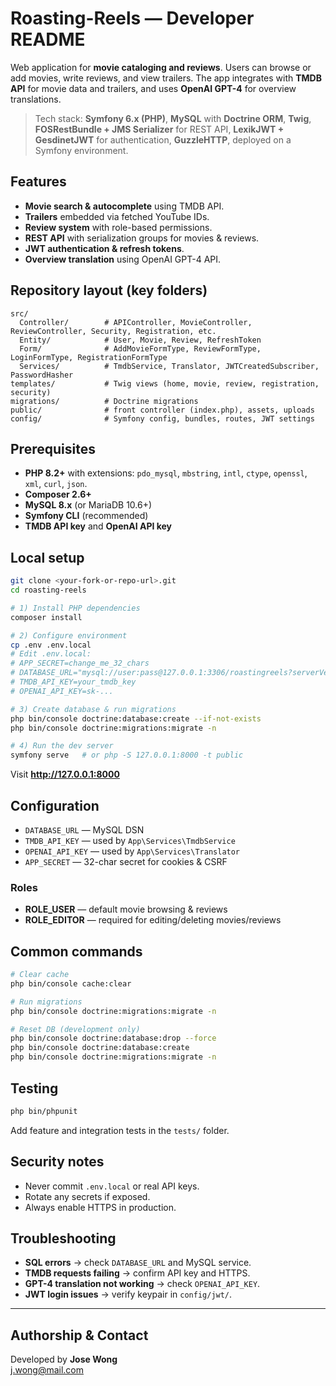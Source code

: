 # Roasting-Reels — Developer README

Web application for **movie cataloging and reviews**. Users can browse or add movies, write reviews, and view trailers. The app integrates with **TMDB API** for movie data and trailers, and uses **OpenAI GPT-4** for overview translations.

> Tech stack: **Symfony 6.x (PHP)**, **MySQL** with **Doctrine ORM**, **Twig**, **FOSRestBundle + JMS Serializer** for REST API, **LexikJWT + GesdinetJWT** for authentication, **GuzzleHTTP**, deployed on a Symfony environment.

## Features

- **Movie search & autocomplete** using TMDB API.  
- **Trailers** embedded via fetched YouTube IDs.  
- **Review system** with role-based permissions.  
- **REST API** with serialization groups for movies & reviews.  
- **JWT authentication & refresh tokens**.  
- **Overview translation** using OpenAI GPT-4 API.  

## Repository layout (key folders)

```
src/
  Controller/        # APIController, MovieController, ReviewController, Security, Registration, etc.
  Entity/            # User, Movie, Review, RefreshToken
  Form/              # AddMovieFormType, ReviewFormType, LoginFormType, RegistrationFormType
  Services/          # TmdbService, Translator, JWTCreatedSubscriber, PasswordHasher
templates/           # Twig views (home, movie, review, registration, security)
migrations/          # Doctrine migrations
public/              # front controller (index.php), assets, uploads
config/              # Symfony config, bundles, routes, JWT settings
```

## Prerequisites

- **PHP 8.2+** with extensions: `pdo_mysql`, `mbstring`, `intl`, `ctype`, `openssl`, `xml`, `curl`, `json`.  
- **Composer 2.6+**  
- **MySQL 8.x** (or MariaDB 10.6+)  
- **Symfony CLI** (recommended)  
- **TMDB API key** and **OpenAI API key**  

## Local setup

```bash
git clone <your-fork-or-repo-url>.git
cd roasting-reels

# 1) Install PHP dependencies
composer install

# 2) Configure environment
cp .env .env.local
# Edit .env.local:
# APP_SECRET=change_me_32_chars
# DATABASE_URL="mysql://user:pass@127.0.0.1:3306/roastingreels?serverVersion=8.0"
# TMDB_API_KEY=your_tmdb_key
# OPENAI_API_KEY=sk-...

# 3) Create database & run migrations
php bin/console doctrine:database:create --if-not-exists
php bin/console doctrine:migrations:migrate -n

# 4) Run the dev server
symfony serve   # or php -S 127.0.0.1:8000 -t public
```

Visit **http://127.0.0.1:8000**

## Configuration

- `DATABASE_URL` — MySQL DSN  
- `TMDB_API_KEY` — used by `App\Services\TmdbService`  
- `OPENAI_API_KEY` — used by `App\Services\Translator`  
- `APP_SECRET` — 32-char secret for cookies & CSRF  

### Roles

- **ROLE_USER** — default movie browsing & reviews  
- **ROLE_EDITOR** — required for editing/deleting movies/reviews  

## Common commands

```bash
# Clear cache
php bin/console cache:clear

# Run migrations
php bin/console doctrine:migrations:migrate -n

# Reset DB (development only)
php bin/console doctrine:database:drop --force
php bin/console doctrine:database:create
php bin/console doctrine:migrations:migrate -n
```

## Testing

```bash
php bin/phpunit
```

Add feature and integration tests in the `tests/` folder.

## Security notes

- Never commit `.env.local` or real API keys.  
- Rotate any secrets if exposed.  
- Always enable HTTPS in production.  

## Troubleshooting

- **SQL errors** → check `DATABASE_URL` and MySQL service.  
- **TMDB requests failing** → confirm API key and HTTPS.  
- **GPT-4 translation not working** → check `OPENAI_API_KEY`.  
- **JWT login issues** → verify keypair in `config/jwt/`.  

---

## Authorship & Contact
Developed by **Jose Wong**  
j.wong@mail.com
